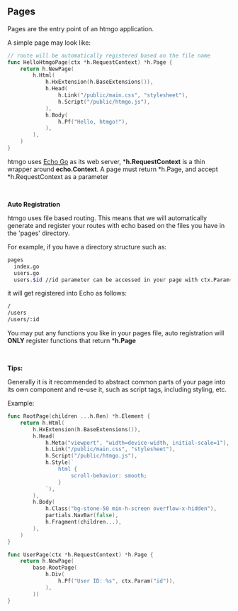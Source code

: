 ## Pages ##

Pages are the entry point of an htmgo application. 

A simple page may look like:

```go
// route will be automatically registered based on the file name
func HelloHtmgoPage(ctx *h.RequestContext) *h.Page {
	return h.NewPage(
		h.Html(
			h.HxExtension(h.BaseExtensions()),
			h.Head(
				h.Link("/public/main.css", "stylesheet"),
				h.Script("/public/htmgo.js"),
			),
			h.Body(
				h.Pf("Hello, htmgo!"),
			),
		),
	)
}
```

htmgo uses [Echo Go](https://echo.labstack.com/docs/context) as its web server, ***h.RequestContext** is a thin wrapper around **echo.Context**. A page
must return *h.Page, and accept *h.RequestContext as a parameter

<br>

**Auto Registration**

htmgo uses file based routing. This means that we will automatically generate and register your routes with echo based on the files you have in the 'pages' directory.

For example, if you have a directory structure such as:

```bash
pages
  index.go
  users.go
  users.$id //id parameter can be accessed in your page with ctx.Param("id")
```

it will get registered into Echo as follows:

```bash
/
/users
/users/:id
```

You may put any functions you like in your pages file, auto registration will **ONLY** register functions that return ***h.Page**

<br>

**Tips:**

Generally it is it recommended to abstract common parts of your page into its own component and re-use it, such as script tags, including styling, etc.

Example:

```go
func RootPage(children ...h.Ren) *h.Element {
	return h.Html(
		h.HxExtension(h.BaseExtensions()),
		h.Head(
			h.Meta("viewport", "width=device-width, initial-scale=1"),
			h.Link("/public/main.css", "stylesheet"),
			h.Script("/public/htmgo.js"),
			h.Style(`
				html {
					scroll-behavior: smooth;
				}
			`),
		),
		h.Body(
			h.Class("bg-stone-50 min-h-screen overflow-x-hidden"),
			partials.NavBar(false),
			h.Fragment(children...),
		),
	)
}
```

```go
func UserPage(ctx *h.RequestContext) *h.Page {
	return h.NewPage(
		base.RootPage(
			h.Div(
				h.Pf("User ID: %s", ctx.Param("id")),
			),
		))
}
```

